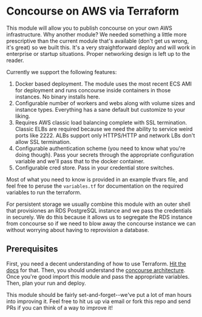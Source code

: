 # Concourse on AWS via Terraform

This module will allow you to publish concourse on your own AWS infrastructure. Why another module? We needed something a little more prescriptive than the current module that's available (don't get us wrong, it's great) so we built this. It's a very straightforward deploy and will work in enterprise or startup situations. Proper networking design is left up to the reader.

Currently we support the following features:

1. Docker based deployment. The module uses the most recent ECS AMI for deployment and runs concourse inside containers in those instances. No binary installs here.
2. Configurable number of workers and webs along with volume sizes and instance types. Everything has a sane default but customize to your liking.
3. Requires AWS classic load balancing complete with SSL termination. Classic ELBs are required because we need the ability to service weird ports like 2222. ALBs support only HTTPS/HTTP and network LBs don't allow SSL termination.
4. Configurable authentication scheme (you need to know what you're doing though). Pass your secrets through the appropriate configuration variable and we'll pass that to the docker container.
5. Configurable cred store. Pass in your credential store switches.

Most of what you need to know is provided in an example tfvars file, and feel free to peruse the `variables.tf` for documentation on the required variables to run the terraform.

For persistent storage we usually combine this module with an outer shell that provisiones an RDS PostgreSQL instance and we pass the credentials in securely. We do this because it allows us to segregate the RDS instance from concourse so if we need to blow away the concourse instance we can without worrying about having to reprovision a database.

## Prerequisites

First, you need a decent understanding of how to use Terraform. [Hit the docs](https://www.terraform.io/intro/index.html) for that. Then, you should understand the [concourse architecture](http://concourse.ci/architecture.html). Once you're good import this module and pass the appropriate variables. Then, plan your run and deploy.

This module should be fairly set-and-forget--we've put a lot of man hours into improving it. Feel free to hit us up via email or fork this repo and send PRs if you can think of a way to improve it!